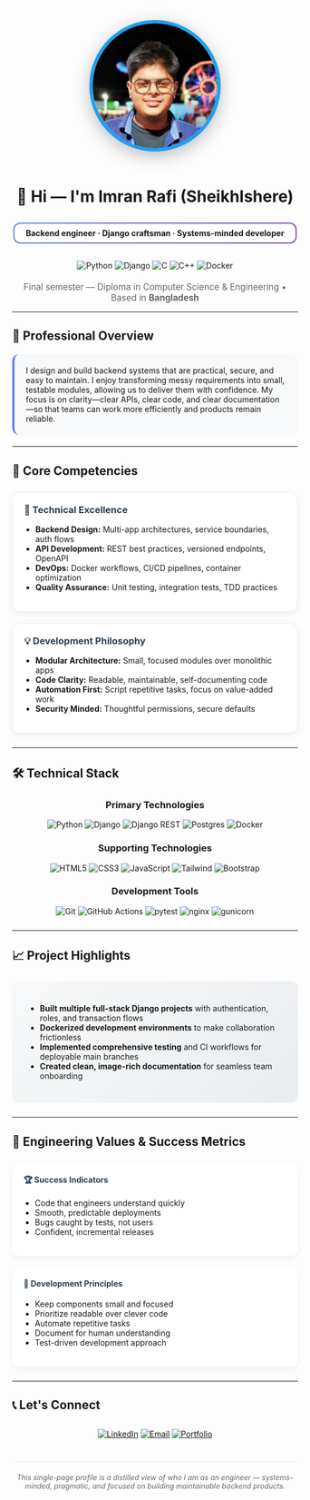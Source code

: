 <p align="center">
  <img
    src="https://github.com/SheikhIshere/SheikhIshere/blob/main/assets/hero.png?raw=true"
    alt="Imran Rafi — Backend Engineer"
    width="220"
    style="border-radius:50%; border:6px solid #1DA1F2; box-shadow:0 8px 30px rgba(0,0,0,0.25); margin-bottom:20px;"
  />
</p>


<div align="center">

# 👋 Hi — I'm **Imran Rafi** (SheikhIshere)

<div style="background: linear-gradient(135deg, #667eea 0%, #764ba2 100%); padding: 2px; border-radius: 12px; display: inline-block; margin: 10px 0;">
  <div style="background: white; padding: 8px 20px; border-radius: 10px;">
    <strong>Backend engineer · Django craftsman · Systems-minded developer</strong>
  </div>
</div>

<br>

<div align="center" style="margin: 20px 0;">
  <img src="https://img.shields.io/badge/Python-3776AB?style=for-the-badge&logo=python&logoColor=white" alt="Python">
  <img src="https://img.shields.io/badge/Django-092E20?style=for-the-badge&logo=django&logoColor=white" alt="Django">
  <img src="https://img.shields.io/badge/C-A8B9CC?style=for-the-badge&logo=c&logoColor=black" alt="C">
  <img src="https://img.shields.io/badge/C++-00599C?style=for-the-badge&logo=c%2B%2B&logoColor=white" alt="C++">
  <img src="https://img.shields.io/badge/Docker-2496ED?style=for-the-badge&logo=docker&logoColor=white" alt="Docker">
</div>

<div align="center" style="color: #666; font-size: 1.1em; margin: 15px 0;">
  Final semester — Diploma in Computer Science & Engineering • Based in <strong>Bangladesh</strong>
</div>

</div>

---

## 🎯 Professional Overview

<div style="background: #f8f9fa; padding: 20px; border-radius: 12px; border-left: 4px solid #667eea; margin: 20px 0;">
I design and build backend systems that are practical, secure, and easy to maintain. I enjoy transforming messy requirements into small, testable modules, allowing us to deliver them with confidence. My focus is on clarity—clear APIs, clear code, and clear documentation—so that teams can work more efficiently and products remain reliable.
</div>

---

## 🔧 Core Competencies

<div style="display: grid; grid-template-columns: repeat(auto-fit, minmax(300px, 1fr)); gap: 20px; margin: 25px 0;">

<div style="background: white; padding: 20px; border-radius: 12px; box-shadow: 0 4px 12px rgba(0,0,0,0.05); border: 1px solid #e9ecef;">
<h3 style="color: #2c3e50; margin-top: 0;">🚀 Technical Excellence</h3>
<ul style="padding-left: 20px;">
<li><strong>Backend Design:</strong> Multi-app architectures, service boundaries, auth flows</li>
<li><strong>API Development:</strong> REST best practices, versioned endpoints, OpenAPI</li>
<li><strong>DevOps:</strong> Docker workflows, CI/CD pipelines, container optimization</li>
<li><strong>Quality Assurance:</strong> Unit testing, integration tests, TDD practices</li>
</ul>
</div>

<div style="background: white; padding: 20px; border-radius: 12px; box-shadow: 0 4px 12px rgba(0,0,0,0.05); border: 1px solid #e9ecef;">
<h3 style="color: #2c3e50; margin-top: 0;">💡 Development Philosophy</h3>
<ul style="padding-left: 20px;">
<li><strong>Modular Architecture:</strong> Small, focused modules over monolithic apps</li>
<li><strong>Code Clarity:</strong> Readable, maintainable, self-documenting code</li>
<li><strong>Automation First:</strong> Script repetitive tasks, focus on value-added work</li>
<li><strong>Security Minded:</strong> Thoughtful permissions, secure defaults</li>
</ul>
</div>

</div>

---

## 🛠 Technical Stack

<div align="center" style="margin: 25px 0;">

### Primary Technologies
<img src="https://img.shields.io/badge/Python-3776AB?style=flat-square&logo=python&logoColor=white" alt="Python">
<img src="https://img.shields.io/badge/Django-092E20?style=flat-square&logo=django&logoColor=white" alt="Django">
<img src="https://img.shields.io/badge/DRF-302E62?style=flat-square&logo=django&logoColor=white" alt="Django REST">
<img src="https://img.shields.io/badge/PostgreSQL-336791?style=flat-square&logo=postgresql&logoColor=white" alt="Postgres">
<img src="https://img.shields.io/badge/Docker-2496ED?style=flat-square&logo=docker&logoColor=white" alt="Docker">

### Supporting Technologies
<img src="https://img.shields.io/badge/HTML5-E34F26?style=flat-square&logo=html5&logoColor=white" alt="HTML5">
<img src="https://img.shields.io/badge/CSS3-1572B6?style=flat-square&logo=css3&logoColor=white" alt="CSS3">
<img src="https://img.shields.io/badge/JavaScript-F7DF1E?style=flat-square&logo=javascript&logoColor=black" alt="JavaScript">
<img src="https://img.shields.io/badge/Tailwind-38B2AC?style=flat-square&logo=tailwind-css&logoColor=white" alt="Tailwind">
<img src="https://img.shields.io/badge/Bootstrap-7952B3?style=flat-square&logo=bootstrap&logoColor=white" alt="Bootstrap">

### Development Tools
<img src="https://img.shields.io/badge/Git-F05032?style=flat-square&logo=git&logoColor=white" alt="Git">
<img src="https://img.shields.io/badge/GitHub_Actions-2088FF?style=flat-square&logo=github-actions&logoColor=white" alt="GitHub Actions">
<img src="https://img.shields.io/badge/pytest-0A9EDC?style=flat-square&logo=pytest&logoColor=white" alt="pytest">
<img src="https://img.shields.io/badge/nginx-009639?style=flat-square&logo=nginx&logoColor=white" alt="nginx">
<img src="https://img.shields.io/badge/gunicorn-499848?style=flat-square&logo=gunicorn&logoColor=white" alt="gunicorn">

</div>

---

## 📈 Project Highlights

<div style="background: linear-gradient(135deg, #f8f9fa 0%, #e9ecef 100%); padding: 25px; border-radius: 12px; margin: 25px 0;">

- **Built multiple full-stack Django projects** with authentication, roles, and transaction flows  
- **Dockerized development environments** to make collaboration frictionless  
- **Implemented comprehensive testing** and CI workflows for deployable main branches  
- **Created clean, image-rich documentation** for seamless team onboarding  

</div>

---

## 🎯 Engineering Values & Success Metrics

<div style="display: grid; grid-template-columns: repeat(auto-fit, minmax(280px, 1fr)); gap: 20px; margin: 25px 0;">

<div style="background: white; padding: 20px; border-radius: 12px; box-shadow: 0 4px 12px rgba(0,0,0,0.05);">
<h4 style="color: #2c3e50; margin-top: 0;">🏆 Success Indicators</h4>
<ul style="padding-left: 20px;">
<li>Code that engineers understand quickly</li>
<li>Smooth, predictable deployments</li>
<li>Bugs caught by tests, not users</li>
<li>Confident, incremental releases</li>
</ul>
</div>

<div style="background: white; padding: 20px; border-radius: 12px; box-shadow: 0 4px 12px rgba(0,0,0,0.05);">
<h4 style="color: #2c3e50; margin-top: 0;">📐 Development Principles</h4>
<ul style="padding-left: 20px;">
<li>Keep components small and focused</li>
<li>Prioritize readable over clever code</li>
<li>Automate repetitive tasks</li>
<li>Document for human understanding</li>
<li>Test-driven development approach</li>
</ul>
</div>

</div>

---

## 📞 Let's Connect

<div align="center" style="margin: 30px 0;">

[![LinkedIn](https://img.shields.io/badge/LinkedIn-0077B5?style=for-the-badge&logo=linkedin&logoColor=white)](https://www.linkedin.com/in/imran-rafi-0a7955293/)
[![Email](https://img.shields.io/badge/Email-D14836?style=for-the-badge&logo=gmail&logoColor=white)](mailto:thesheikh255@gmail.com)
[![Portfolio](https://img.shields.io/badge/Portfolio-000000?style=for-the-badge&logo=github&logoColor=white)](#)

</div>

<div align="center" style="color: #666; font-size: 0.9em; margin-top: 40px; padding-top: 20px; border-top: 1px solid #e9ecef;">
<em>This single-page profile is a distilled view of who I am as an engineer — systems-minded, pragmatic, and focused on building maintainable backend products.</em>
</div>
